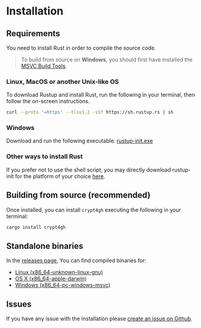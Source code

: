 
# Installation

## Requirements

You need to install Rust in order to compile the source code.

> To build from source on **Windows**, you should first have installed the [MSVC Build Tools](https://visualstudio.microsoft.com/downloads/#build-tools-for-visual-studio-2019).

### Linux, MacOS or another Unix-like OS

To download Rustup and install Rust, run the following in your terminal, then follow the on-screen instructions.

```sh
curl --proto '=https' --tlsv1.2 -sSf https://sh.rustup.rs | sh
```

### Windows

Download and run the following executable: [rustup-init.exe](https://static.rust-lang.org/rustup/dist/i686-pc-windows-gnu/rustup-init.exe)

### Other ways to install Rust

If you prefer not to use the shell script, you may directly download rustup-init for the platform of your choice [here](https://forge.rust-lang.org/infra/other-installation-methods.html#other-ways-to-install-rustup).

## Building from source (recommended)

Once installed, you can install `crypt4gh` executing the following in your terminal:

```sh
cargo install crypt4gh
```

## Standalone binaries

In the [releases page](https://github.com/EGA-archive/crypt4gh-rust/releases/latest), You can find compiled binaries for:

- [Linux (x86_64-unknown-linux-gnu)](https://github.com/EGA-archive/crypt4gh-rust/releases/download/v0.1.2/crypt4gh-x86_64-unknown-linux-gnu)
- [OS X (x86_64-apple-darwin)](https://github.com/EGA-archive/crypt4gh-rust/releases/download/v0.1.2/crypt4gh-x86_64-apple-darwin)
- [Windows (x86_64-pc-windows-msvc)](https://github.com/EGA-archive/crypt4gh-rust/releases/download/v0.1.2/crypt4gh-x86_64-pc-windows-msvc.exe)

## Issues

If you have any issue with the installation please [create an issue on Github](https://github.com/EGA-archive/crypt4gh-rust/issues/new).
